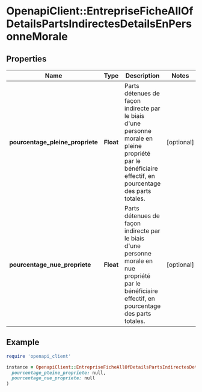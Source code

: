 # OpenapiClient::EntrepriseFicheAllOfDetailsPartsIndirectesDetailsEnPersonneMorale

## Properties

| Name | Type | Description | Notes |
| ---- | ---- | ----------- | ----- |
| **pourcentage_pleine_propriete** | **Float** | Parts détenues de façon indirecte par le biais d&#39;une personne morale en pleine propriété par le bénéficiaire effectif, en pourcentage des parts totales. | [optional] |
| **pourcentage_nue_propriete** | **Float** | Parts détenues de façon indirecte par le biais d&#39;une personne morale en nue propriété par le bénéficiaire effectif, en pourcentage des parts totales. | [optional] |

## Example

```ruby
require 'openapi_client'

instance = OpenapiClient::EntrepriseFicheAllOfDetailsPartsIndirectesDetailsEnPersonneMorale.new(
  pourcentage_pleine_propriete: null,
  pourcentage_nue_propriete: null
)
```

